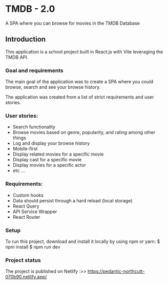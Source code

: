 # TMDB - 2.0
A SPA where you can browse for movies in the TMDB Database

## Introduction
This application is a school project built in React.js with Vite leveraging the TMDB API.

### Goal and requirements
The main goal of the application was to create a SPA where you could browse, search and see your browse history.

The application was created from a list of strict requirements and user stories.

### User stories:
- Search functionality
- Browse movies based on genre, popularity, and rating among other things
- Log and display your browse history
- Mobile-first
- Display related movies for a specific movie
- Display cast for a specific movie
- Display movies for a specific actor
- etc ...

### Requirements: 
- Custom hooks
- Data should persist through a hard reload (local storage)
- React Query
- API Service Wrapper
- React Router


### Setup
To run this project, download and install it locally by using npm or yarn: $ npm install $ npm run dev

### Project status
The project is published on Netlify :>> https://pedantic-northcutt-070b90.netlify.app/

